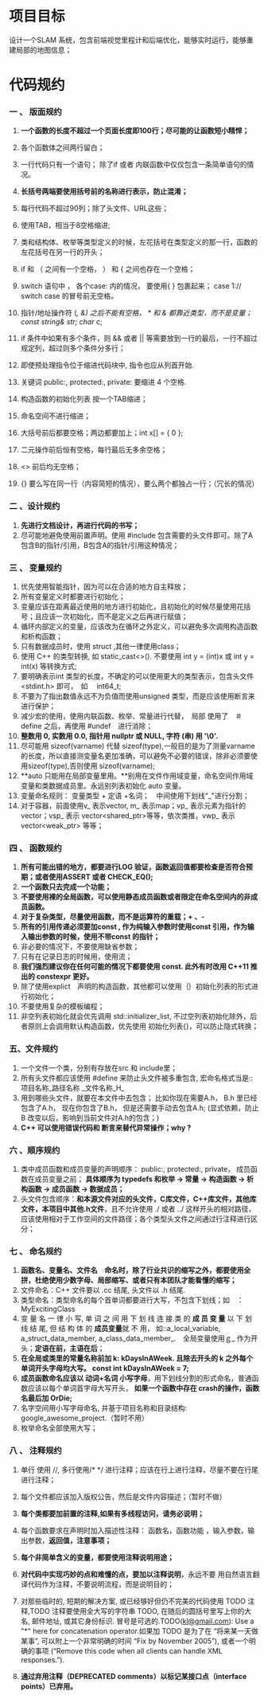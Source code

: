 # 项目目标

设计一个SLAM 系统，包含前端视觉里程计和后端优化，能够实时运行，能够重建局部的地图信息；



# 代码规约

### 一 、 版面规约

1. **一个函数的长度不超过一个页面长度即100行；尽可能的让函数短小精悍；**

2. 各个函数体之间两行留白；
3. 一行代码只有一个语句； 除了if 或者 内联函数中仅仅包含一条简单语句的情况。
4. **长括号两端要使用括号前的名称进行表示，防止混淆；**
5. 每行代码不超过90列；除了头文件、URL这些；
6. 使用TAB，相当于8空格缩进;
7. 类和结构体、枚举等类型定义的时候，左花括号在类型定义的那一行，函数的左花括号在另一行的开头；
9. if 和 （ 之间有一个空格， ） 和 { 之间也存在一个空格；
10. switch 语句中 ， 各个case: 内的情况， 要使用{  } 包裹起来；  case 1:// switch case 的冒号前无空格。
11.  指针/地址操作符 (*, &) 之后不能有空格， *  和 & 都靠近类型，而不是变量；const string& str;  char* c;
12. if 条件中如果有多个条件，则 && 或者 || 等需要放到一行的最后，一行不超过规定列，超过则多个条件分多行；
13. 即使预处理指令位于缩进代码块中, 指令也应从列首开始.
14. 关键词 public:, protected:, private: 要缩进 4 个空格.
15. 构造函数的初始化列表 按一个TAB缩进；
16. 命名空间不进行缩进；
17. 大括号前后都要空格；两边都要加上；int x[] = { 0 };
18. 二元操作前后恒有空格，每行最后无多余空格；
19. <> 前后均无空格；
20. {} 要么写在同一行（内容简短的情况），要么两个都独占一行；（冗长的情况）

### 二 、设计规约

1. **先进行文档设计，再进行代码的书写；**
2. 尽可能地避免使用前置声明。使用 #include 包含需要的头文件即可。除了A包含B的指针/引用，B包含A的指针/引用这种情况；

### 三 、 变量规约

1. 优先使用智能指针，因为可以在合适的地方自主释放；
2. 所有变量定义时都要进行初始化；
3. 变量应该在距离最近使用的地方进行初始化，且初始化的时候尽量使用花括号；且应该一次初始化，而不是定义之后再进行赋值；
4. 循环内部定义的变量，应该改为在循环之外定义，可以避免多次调用构造函数和析构函数；
5. 只有数据成员时，使用 struct ,其他一律使用class；
6. 使用 C++ 的类型转换, 如 static_cast<>(). 不要使用 int y = (int)x 或 int y = int(x) 等转换方式;
7. 要明确表示int 类型的长度，不确定的可以使用更大的类型表示，包含头文件<stdint.h> 即可，　如　 int64_t;
8. 不要为了指出数值永远不为负值而使用unsigned 类型，而是应该使用断言来进行保护；
9. 减少宏的使用，使用内联函数、枚举、常量进行代替，　局部 使用了　＃define 之后，再使用 #undef　进行消除；
10. **整数用 0, 实数用 0.0, 指针用 nullptr 或 NULL, 字符 (串) 用 '\0'.**
11. 尽可能用 sizeof(varname) 代替 sizeof(type),一般目的是为了测量varname 的长度，所以直接测变量名更加准确，可以避免不必要的错误，除非必须要使用sizeof(type),否则使用 sizeof(varname);
12. **auto 只能用在局部变量里用。**别用在文件作用域变量，命名空间作用域变量和类数据成员里。永远别列表初始化 auto 变量。
13. 变量命名规则： 变量类型 + 定语 +名词；　中间使用下划线“_"进行分割；
14. 对于容器，前面使用v_ 表示vector, m_ 表示map；vp_ 表示元素为指针的vector；vsp_ 表示 vector<shared_ptr<TYPE>>等等，依次类推，vwp_ 表示 vector<weak_ptr<TYPE>> 等等；

### 四 、 函数规约

1. **所有可能出错的地方，都要进行LOG 验证，函数返回值都要检查是否符合预期；或者使用ASSERT 或者 CHECK_EQ();**
2. **一个函数只去完成一个功能；**
3. **不要使用裸的全局函数，可以使用静态成员函数或者限定在命名空间内的非成员函数。**
4. **对于复杂类型，尽量使用函数，而不是运算符的重载；+ 、-**
5. **所有的引用传递必须要加const ,  作为纯输入参数时使用const 引用，作为输入输出参数的时候，使用不带const  的指针；**
6. 非必要的情况下，不要使用缺省参数；
7. 只有在记录日志的时候用，使用流；
8. **我们强烈建议你在任何可能的情况下都要使用 const. 此外有时改用 C++11 推出的 constexpr 更好。**
9. 除了使用explict　声明的构造函数，其他都可以使用｛｝初始化列表的形式进行初始化；
10. 不要使用复杂的模板编程；
11. 非空列表初始化就会优先调用 std::initializer_list, 不过空列表初始化除外，后者原则上会调用默认构造函数，优先使用 初始化列表{}，可以防止隐式转换；

### 五、文件规约

1. 一个文件一个类，分别有存放在src 和 include里；
2. 所有头文件都应该使用 #define 来防止头文件被多重包含, 宏命名格式当是::项目名称_路径名称 _文件名称\_H\_
3. 用到哪些头文件，就要在本文件中去包含； 比如你现在需要A.h， B.h 里已经包含了A.h， 现在你包含了B.h， 但是还需要手动去包含A.h;  (显式依赖，防止B 改变以后，影响到当前文件对A.h的包含；)
4. **C++ 可以使用错误代码和 断言来替代异常操作；why ?** 

### 六 、顺序规约

1. 类中成员函数和成员变量的声明顺序： public:, protected:, private， 成员函数在成员变量之前； **具体顺序为 typedefs 和枚举 -> 常量 -> 构造函数 -> 析构函数 -> 成员函数 -> 数据成员；** 
2. 头文件包含顺序：**和本源文件对应的头文件，C库文件，C++库文件，其他库文件，本项目中其他.h文件**，且不允许使用 ./ 或者 ../ 这样开头的相对路径， 应该使用相对于工作空间的文件路径；各个类型头文件之间通过行注释进行区分；

### 七 、 命名规约

1. **函数名、变量名、文件名　命名时，除了行业共识的缩写之外，都要使用全拼，杜绝使用少数字母、局部缩写、或者只有本团队才能看懂的缩写；**
2. 文件命名：C++ 文件要以 .cc 结尾, 头文件以 .h 结尾.
3. 类型命名：类型命名的每个首单词都要进行大写，不包含下划线；如　：　MyExcitingClass
4. 变 量 名 一 律 小 写, 单 词 之 间 用 下 划 线 连 接.类 的 **成 员 变 量** 以 下 划 线 结 尾, 但 结 构 体 的 **成员变量**就 不 用， 如::a_local_variable, a_struct_data_member, a_class_data_member_.　全局变量使用ｇ\_ 作为开头；**定语在前，主语在后**；
5. **在全局或类里的常量名称前加 k: kDaysInAWeek. 且除去开头的 k 之外每个单词开头字母均大写。 const int kDaysInAWeek = 7;**
6. **成员函数命名应该以 动词+名词 小写字母**，用下划线分割的形式命名，普通函数应该以每个单词首字母大写开头， **如果一个函数中存在 crash的操作，函数名最后加 OrDie;**
7. 名字空间用小写字母命名, 并基于项目名称和目录结构: google_awesome_project.（暂时不用）
8. 枚举命名全部使用大写；

### 八 、 注释规约

1. 单行 使用 //, 多行使用/*    */ 进行注释；应该在行上进行注释，尽量不要在行尾进行注释；

2. 每个文件都应该加入版权公告，然后是文件内容描述；（暂时不做）

3. **每个类都要加前置的注释,如果有多线程访问，请务必说明；**

4. 每个函数要求在声明时加入描述性注释： 函数名，函数功能 ，输入参数，输出参数，**返回值，注意事项；**

5. **每个非简单含义的变量，都要使用注释说明用途；**

6. **对代码中实现巧妙的点和难懂的点，要加以注释说明**，永远不要 用自然语言翻译代码作为注释，不要说明流程，而是说明目的；

7. 对那些临时的, 短期的解决方案, 或已经够好但仍不完美的代码使用 TODO 注释,TODO 注释要使用全大写的字符串 TODO, 在随后的圆括号里写上你的大名, 邮件地址, 或其它身份标识. 冒号是可选的.TODO(kl@gmail.com): Use a "*" here for concatenation operator.如果加 TODO 是为了在 “将来某一天做某事”, 可以附上一个非常明确的时间 “Fix by November 2005”), 或者一个明确的事项 (“Remove this code when all clients can handle XML responses.”).

8. **通过弃用注释（DEPRECATED comments）以标记某接口点（interface points）已弃用。**

   

